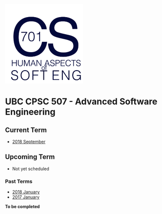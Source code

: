 <img src="logo.png" width="256px" alt="CPSC 507 Advanced Software Engineering">

# UBC CPSC 507 - Advanced Software Engineering

## Current Term

* [2018 September](https://github.com/ubccpsc/507/tree/2018sept)

## Upcoming Term

* Not yet scheduled

### Past Terms

* [2018 January](https://github.com/ubccpsc/507/tree/2018jan)
* [2017 January](https://github.com/ubccpsc/507/tree/2017jan)

**To be completed**

